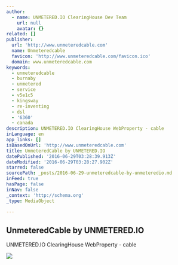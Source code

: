 ```yaml
---
author:
  - name: UNMETERED.IO ClearingHouse Dev Team
    url: null
    avatar: {}
related: []
publisher:
  url: 'http://www.unmeteredcable.com'
  name: Unmeteredcable
  favicon: 'http://www.unmeteredcable.com/favicon.ico'
  domain: www.unmeteredcable.com
keywords:
  - unmeteredcable
  - burnaby
  - unmetered
  - service
  - v5e1c5
  - kingsway
  - re-inventing
  - dsl
  - '6360'
  - canada
description: UNMETERED.IO ClearingHouse WebProperty - cable
inLanguage: en
app_links: []
isBasedOnUrl: 'http://www.unmeteredcable.com'
title: UnmeteredCable by UNMETERED.IO
datePublished: '2016-06-29T03:28:39.913Z'
dateModified: '2016-06-29T03:28:27.902Z'
starred: false
sourcePath: _posts/2016-06-29-unmeteredcable-by-unmeteredio.md
inFeed: true
hasPage: false
inNav: false
_context: 'http://schema.org'
_type: MediaObject

---
```

<article style=""><h1>UnmeteredCable by UNMETERED.IO</h1><p>UNMETERED.IO ClearingHouse WebProperty - cable</p><img src="http://media.unmetered.io/content/characters/wheely.png" /></article>